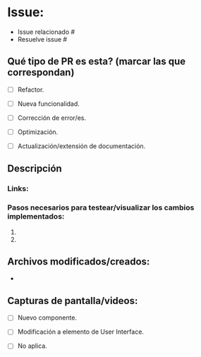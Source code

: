 <!--
Antes de realizar el Pull Request, por favor asegúrate de haber realizado lo siguiente:
  - 📖 Haber leído el Código de Conduta https://github.com/Juguetear/juguetear-web/CODE_OF_CONDUCT.md
  - 📖 Haber leído Cómo contribuir https://github.com/Juguetear/juguetear-web/blob/development/CONTRIBUTING.md

 ⛑️ En caso de que necesites ayuda o tengas alguna duda recordá que también podés hacerlo a través de nuestro servidor de Discord https://discord.com/invite/frontendcafe y luego busques el canal #juguetear. El código de conducta de este proyecto es extensible también a tu participación en el server de FrontendCafé en Discord.

Más información respecto a la sintaxis para archivos md, https://docs.github.com/en/get-started/writing-on-github/getting-started-with-writing-and-formatting-on-github/basic-writing-and-formatting-syntax
 -->

# Issue:

<!--
Dependiendo el caso, completar según corresponda con el link al issue resuelto/relacionado y eliminar el que no.
-->

- Issue relacionado #
- Resuelve issue #

## Qué tipo de PR es esta? (marcar las que correspondan)

<!--
Reemplazar el espacio dentro de los corchetes por una X para seleccionar un elemento de la lista.
-->

- [ ] Refactor.
<!-- Modificación de código existente -->

- [ ] Nueva funcionalidad.
<!-- Introducción de nueva funcionalidad / Feature -->

- [ ] Corrección de error/es.
<!-- Corrección de errores / Bug fix -->

- [ ] Optimización.
<!-- Cambios relacionados a performance -->

- [ ] Actualización/extensión de documentación.
<!-- Cambios en la documentación / Documentation related. -->

## Descripción

<!--
Explicar el porqué de las decisiones que se tomaron y el objetivo de las mismas.
Por ejemplo, si se implementa una nueva librería incluír los fundamentos de porqué fué elegida sobre otras (peso de la misma, funcionalidad, etc.), si se realiza un refactor de código ya existente indicar las ventajas potenciales de la modificación realizada.
-->

### Links:

<!--
En caso de que creas necesario añadir links a documentación, recursos, etc que estén relacionados.
Si no es necesario colocar "No aplica".
-->

### Pasos necesarios para testear/visualizar los cambios implementados:

<!--
Incluir los requerimientos para testear/visualizar los cambios. Por ejemplo, si implementa una nueva librería incuir los comandos necesarios para instalar la misma.
Si no es necesario colocar "No aplica".
-->

1.
2.

## Archivos modificados/creados:

<!--
Utilizar un bullet (-) por archivo modificado/creado.
-->

-

## Capturas de pantalla/videos:

<!--
Seleccionar según corresponda:
-->

- [ ] Nuevo componente.
<!-- Incluir capturas de pantalla en diferentes dispositivos -->

- [ ] Modificación a elemento de User Interface.
<!-- Incluir captura con estado previo y posterior a la modificación indicando cuál corresponde a cada una. -->

- [ ] No aplica.
<!-- En el caso de que sea un refactor a la lógica por ejemplo. -->

